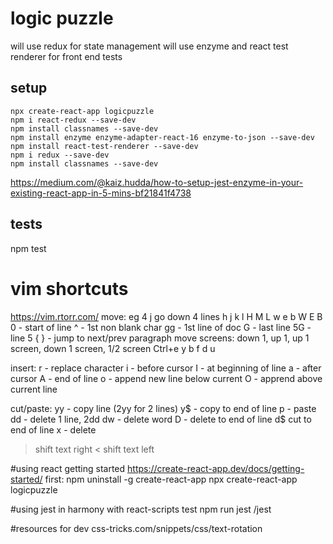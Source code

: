 # logic puzzle
will use redux for state management
will use enzyme and react test renderer for front end tests

## setup
```
npx create-react-app logicpuzzle
npm i react-redux --save-dev
npm install classnames --save-dev
npm install enzyme enzyme-adapter-react-16 enzyme-to-json --save-dev
npm install react-test-renderer --save-dev
npm i redux --save-dev
npm install classnames --save-dev
```
https://medium.com/@kaiz.hudda/how-to-setup-jest-enzyme-in-your-existing-react-app-in-5-mins-bf21841f4738

## tests
npm test

# vim shortcuts
https://vim.rtorr.com/
move: eg 4 j go down 4 lines
h j k l
H M L
w e b
W E B
0 - start of line
^ - 1st non blank char
gg - 1st line of doc
G - last line
5G - line 5
{ } - jump to next/prev paragraph
move screens: down 1, up 1, up 1 screen, down 1 screen, 1/2 screen
Ctrl+e y b f d u

insert:
r - replace character
i - before cursor
I - at beginning of line
a - after cursor
A - end of line
o - append new line below current
O - apprend above current line

cut/paste:
yy - copy line (2yy for 2 lines)
y$ - copy to end of line
p - paste
dd - delete 1 line, 2dd
dw - delete word
D - delete to end of line
d$ cut to end of line
x - delete
> shift text right
< shift text left

#using react getting started
https://create-react-app.dev/docs/getting-started/
first: npm uninstall -g create-react-app
npx create-react-app logicpuzzle

#using jest in harmony with react-scripts test
npm run jest /jest

#resources for dev
css-tricks.com/snippets/css/text-rotation